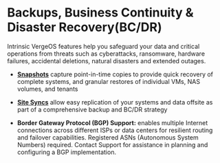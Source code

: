 # Backups, Business Continuity & Disaster Recovery(BC/DR)

Intrinsic VergeOS features help you safeguard your data and critical operations from threats such as cyberattacks, ransomware, hardware failures, accidental deletions, natural disasters and extended outages. 

   * [**Snapshots**](/product-guide/backup-dr/snapshots-overview) capture point-in-time copies to provide quick recovery of complete systems, and granular restores of  individual VMs, NAS volumes, and tenants  

   * [**Site Syncs**](/product-guide/backup-dr/syncs-overview) allow easy replication of your systems and data offsite as part of a comprehensive backup and BC/DR strategy


   * **Border Gateway Protocol (BGP) Support:** enables multiple Internet connections across different ISPs or data centers for resilient routing and failover capabilities. Registered ASNs (Autonomous System Numbers) required.  Contact Support for assistance in planning and configuring a BGP implementation.   

